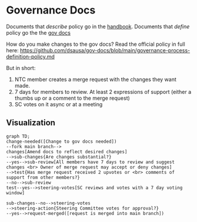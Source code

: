 # Governance Docs

Documents that *describe* policy go in the [handbook](./README.md). Documents that *define* policy go the the [gov docs](https://github.com/dsausa/gov-docs)

How do you make changes to the gov docs? Read the official policy in full here: https://github.com/dsausa/gov-docs/blob/main/governance-process-definition-policy.md

But in short:
1. NTC member creates a merge request with the changes they want made.
2. 7 days for members to review. At least 2 expressions of support (either a thumbs up or a comment to the merge request)
3. SC votes on it async or at a meeting


## Visualization
```mermaid
graph TD;
change-needed([Change to gov docs needed])
--fork main branch-->
changes[Amend docs to reflect desired changes]
-->sub-changes{Are changes substantial?}
--yes-->sub-review[All members have 7 days to review and suggest changes <br> Owner of merge request may accept or deny changes]
-->test{Has merge request received 2 upvotes or <br> comments of support from other members?}
--no-->sub-review
test--yes-->steering-votes[SC reviews and votes with a 7 day voting window]

sub-changes--no-->steering-votes
-->steering-action{Steering Committee votes for approval?}
--yes-->request-merged([request is merged into main branch])
```